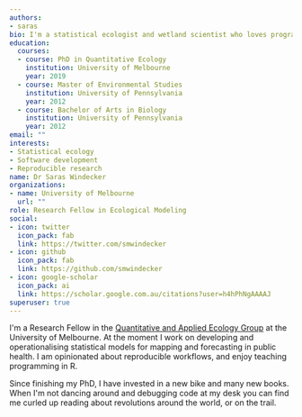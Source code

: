 ```yaml
---
authors:
- saras
bio: I'm a statistical ecologist and wetland scientist who loves programming.
education:
  courses:
  - course: PhD in Quantitative Ecology
    institution: University of Melbourne
    year: 2019
  - course: Master of Environmental Studies
    institution: University of Pennsylvania
    year: 2012
  - course: Bachelor of Arts in Biology
    institution: University of Pennsylvania
    year: 2012
email: ""
interests:
- Statistical ecology
- Software development
- Reproducible research
name: Dr Saras Windecker
organizations:
- name: University of Melbourne
  url: ""
role: Research Fellow in Ecological Modeling
social:
- icon: twitter
  icon_pack: fab
  link: https://twitter.com/smwindecker
- icon: github
  icon_pack: fab
  link: https://github.com/smwindecker
- icon: google-scholar
  icon_pack: ai
  link: https://scholar.google.com.au/citations?user=h4hPhNgAAAAJ
superuser: true
---
```


I'm a Research Fellow in the [Quantitative and Applied Ecology Group](https://qaeco.com/) at the University of Melbourne. At the moment I work on developing and operationalising statistical models for mapping and forecasting in public health. I am opinionated about reproducible workflows, and enjoy teaching programming in R. 

Since finishing my PhD, I have invested in a new bike and many new books. When I'm not dancing around and debugging code at my desk you can find me curled up reading about revolutions around the world, or on the trail. 

